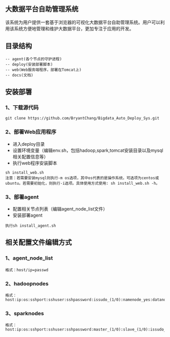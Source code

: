 ## 大数据平台自助管理系统

该系统为用户提供一套基于浏览器的可视化大数据平台自助管理系统。用户可以利用该系统方便地管理和维护大数据平台，更加专注于应用的开发。

## 目录结构

```
-- agent(各个节点的守护进程)
-- deploy(安装部署脚本)
-- web(Web服务端程序，部署在Tomcat上)
-- docs(文档)
```

## 安装部署

### 1、下载源代码

```
git clone https://github.com/BryantChang/Bigdata_Auto_Deploy_Sys.git
```

### 2、部署Web应用程序

* 进入deploy目录
* 设置环境变量（编辑env.sh，包括hadoop,spark,tomcat安装目录以及mysql相关配置信息等）
* 执行web程序安装脚本

```
sh install_web.sh
注意：若需要安装mysql则执行-m os选项，其中os代表的是操作系统，可选项为centos或ubuntu。若需要初始化，则执行-i选项。具体使用方式使用: sh install_web.sh -h。
```

### 3、部署agent

* 配置相关节点列表（编辑agent_node_list文件）
* 安装部署agent

```
执行sh install_agent.sh
```

## 相关配置文件编辑方式

### 1、agent_node_list

```
格式：host/ip=passwd
```

### 2、hadoopnodes

```
格式：host:ip:os:sshport:sshuser:sshpassword:issudo_(1/0):namenode_yes:datanode_(1/0):secondarynamenode_(1/0):resourcemanager_(1/0):nodemanager_(1/0):isformatted_(1/0)
```

### 3、sparknodes

```
格式：host:ip:os:sshport:sshuser:sshpassword:master_(1/0):slave_(1/0):issudo_(1/0)
```




